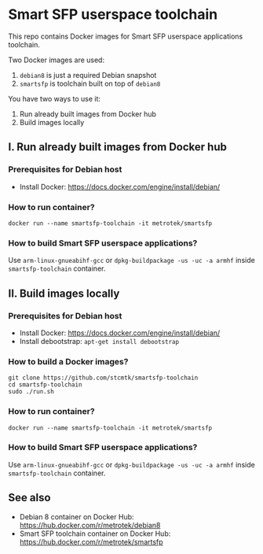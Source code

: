 # Smart SFP userspaсe toolchain

This repo contains Docker images for Smart SFP userspace applications toolchain.

Two Docker images are used:
 1. `debian8` is just a required Debian snapshot
 1. `smartsfp` is toolchain built on top of `debian8`

You have two ways to use it:
 1. Run already built images from Docker hub
 1. Build images locally


## I. Run already built images from Docker hub

### Prerequisites for Debian host

 - Install Docker: https://docs.docker.com/engine/install/debian/

### How to run container?

```
docker run --name smartsfp-toolchain -it metrotek/smartsfp
```
### How to build Smart SFP userspaсe applications?

Use `arm-linux-gnueabihf-gcc` or `dpkg-buildpackage -us -uc -a armhf` inside `smartsfp-toolchain` container.



## II. Build images locally

### Prerequisites for Debian host

 - Install Docker: https://docs.docker.com/engine/install/debian/
 - Install debootstrap: `apt-get install debootstrap`

### How to build a Docker images?

```
git clone https://github.com/stcmtk/smartsfp-toolchain
cd smartsfp-toolchain
sudo ./run.sh
```

### How to run container?

```
docker run --name smartsfp-toolchain -it metrotek/smartsfp
```
### How to build Smart SFP userspaсe applications?

Use `arm-linux-gnueabihf-gcc` or `dpkg-buildpackage -us -uc -a armhf` inside `smartsfp-toolchain` container.

## See also

 - Debian 8 container on Docker Hub: https://hub.docker.com/r/metrotek/debian8
 - Smart SFP toolchain container on Docker Hub: https://hub.docker.com/r/metrotek/smartsfp



